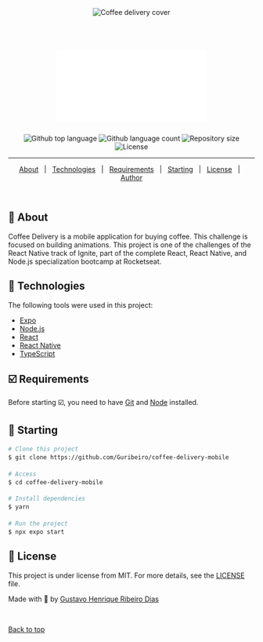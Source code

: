 <div align="center" id="top"> 
  <img src="./.github/Cover.png" alt="Coffee delivery cover" />

  &#xa0;
</div>

<h1 align="center">
 <img src="./.github/Logo.svg" alt="Coffee delivery" />
</h1>

<p align="center">
  <img alt="Github top language" src="https://img.shields.io/github/languages/top/Guribeiro/coffee-delivery-mobile?color=8047F8">

  <img alt="Github language count" src="https://img.shields.io/github/languages/count/Guribeiro/coffee-delivery-mobile?color=8047F8">

  <img alt="Repository size" src="https://img.shields.io/github/repo-size/Guribeiro/coffee-delivery-mobile?color=8047F8">

  <img alt="License" src="https://img.shields.io/github/license/Guribeiro/coffee-delivery-mobile?color=8047F8">
 
</p>

<hr>

<p align="center">
  <a href="#dart-about">About</a> &#xa0; | &#xa0; 
  <a href="#rocket-technologies">Technologies</a> &#xa0; | &#xa0;
  <a href="#white_check_mark-requirements">Requirements</a> &#xa0; | &#xa0;
  <a href="#checkered_flag-starting">Starting</a> &#xa0; | &#xa0;
  <a href="#memo-license">License</a> &#xa0; | &#xa0;
  <a href="https://github.com/Guribeiro" target="_blank">Author</a>
</p>

<br>

## 🎯 About ##

Coffee Delivery is a mobile application for buying coffee. This challenge is focused on building animations. This project is one of the challenges of the React Native track of Ignite, part of the complete React, React Native, and Node.js specialization bootcamp at Rocketseat.

## 🚀 Technologies ##

The following tools were used in this project:

- [Expo](https://expo.io/)
- [Node.js](https://nodejs.org/en/)
- [React](https://pt-br.reactjs.org/)
- [React Native](https://reactnative.dev/)
- [TypeScript](https://www.typescriptlang.org/)

## ☑️ Requirements ##

Before starting ☑️, you need to have [Git](https://git-scm.com) and [Node](https://nodejs.org/en/) installed.

## 🏁 Starting ##

```bash
# Clone this project
$ git clone https://github.com/Guribeiro/coffee-delivery-mobile

# Access
$ cd coffee-delivery-mobile

# Install dependencies
$ yarn

# Run the project
$ npx expo start

```

## 📝 License ##

This project is under license from MIT. For more details, see the [LICENSE](LICENSE.md) file.


Made with 💜 by <a href="https://github.com/Guribeiro" target="_blank">Gustavo Henrique Ribeiro Dias</a>

&#xa0;

<a href="#top">Back to top</a>
